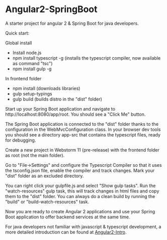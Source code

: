 # Angular2-SpringBoot
A starter project for angular 2 &amp; Spring Boot for java developers.

Quick start:

Global install
- Install node.js
- npm install typescript -g (installs the typescript compiler, now available as command "tsc")
- npm install gulp -g

In frontend folder
- npm install (downloads libraries)
- gulp setup-typings 
- gulp build (builds distro in the "dist" folder)

Start up your Spring Boot application and navigate to
http://localhost:8080/app/root. You should see a "Click Me" button.

The Spring Boot application is connected to the "dist" folder thanks to the configuration in the WebMvcConfiguration class. 
In your browser dev tools you should see a directory app-src that contains the typescript files, ready for debugging.

Create a new project in Webstorm 11 (pre-release) with the frontend folder as root (not the main folder). 

Go to "File->Settings" and configure the Typescript Compiler so that it uses the tsconfig.json file, enable the compiler and track changes. Mark your "dist" folder as an excluded directory.

You can right click your gulpfile.js and select "Show gulp tasks". Run the "watch-resources" gulp task, this will track changes in html files and copy them to the "dist" folder. You can always do a clean build by running the "build" or "build-watch-resources" task.

Now you are ready to create Angular 2 applications and use your Spring Boot application to offer backend services at the same time.

For java developers not familiar with javascript & typescript development, a more detailed introduction can be found at
[Angular2-Intro](../Angular2-Intro).

